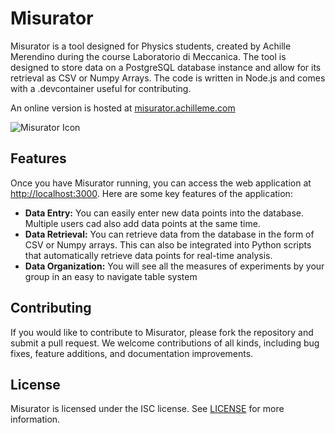 # Misurator 

Misurator is a tool designed for Physics students, created by Achille Merendino during the course Laboratorio di Meccanica. The tool is designed to store data on a PostgreSQL database instance and allow for its retrieval as CSV or Numpy Arrays. The code is written in Node.js and comes with a .devcontainer useful for contributing.

An online version is hosted at [misurator.achilleme.com](https://misurator.achilleme.com/)

![Misurator Icon](https://misurator.achilleme.com/favicon.ico)

## Features

Once you have Misurator running, you can access the web application at [http://localhost:3000](http://localhost:3000). Here are some key features of the application:

- **Data Entry:** You can easily enter new data points into the database. Multiple users cad also add data points at the same time.
- **Data Retrieval:** You can retrieve data from the database in the form of CSV or Numpy arrays. This can also be integrated into Python scripts that automatically retrieve data points for real-time analysis.
- **Data Organization:** You will see all the measures of experiments by your group in an easy to navigate table system

## Contributing

If you would like to contribute to Misurator, please fork the repository and submit a pull request. We welcome contributions of all kinds, including bug fixes, feature additions, and documentation improvements.

## License

Misurator is licensed under the ISC license. See [LICENSE](https://github.com/prenone/misurator/blob/master/LICENSE) for more information.
